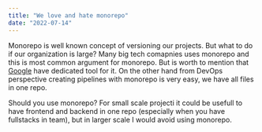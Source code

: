```yaml
---
title: "We love and hate monorepo"
date: "2022-07-14"
---
```


Monorepo is well known concept of versioning our projects. But what to do if our organization is large? Many big tech comapnies uses monorepo and this is most common argument for monorepo. But is worth to mention that [Google](https://dl.acm.org/doi/pdf/10.1145/2854146) have dedicated tool for it. On the other hand from DevOps perspective creating pipelines with monorepo is very easy, we have all files in one repo.

Should you use monorepo? For small scale projecti it could be usefull to have frontend and backend in one repo (especially when you have fullstacks in team), but in larger scale I would avoid using monorepo.